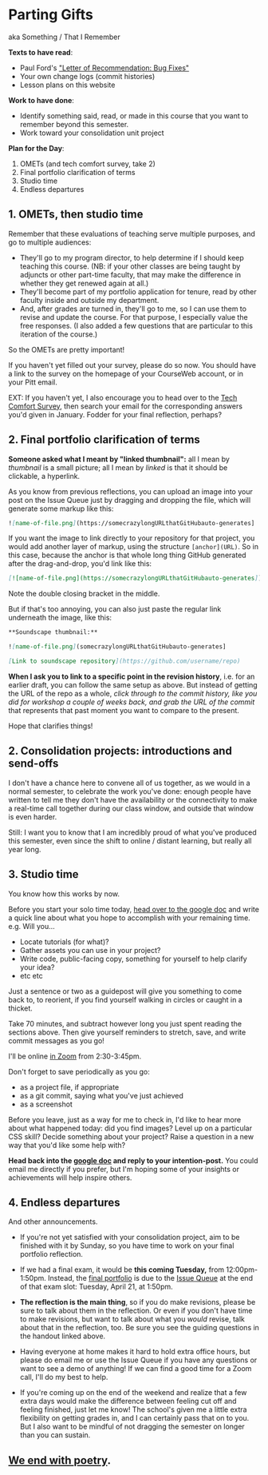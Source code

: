 
# Parting Gifts
aka Something / That I Remember

**Texts to have read**:

* Paul Ford's <a href="https://www.nytimes.com/2019/06/11/magazine/letter-of-recommendation-bug-fixes-git.html">"Letter of Recommendation: Bug Fixes"</a>
* Your own change logs (commit histories)
* Lesson plans on this website

**Work to have done**:

* Identify something said, read, or made in this course that you want to remember beyond this semester.
* Work toward your consolidation unit project

**Plan for the Day**:

1. OMETs (and tech comfort survey, take 2)
2. Final portfolio clarification of terms
3. Studio time
4. Endless departures

## 1. OMETs, then studio time

<div class="alert alert-info">
Remember that these evaluations of teaching serve multiple purposes, and go to multiple audiences:
<ul>
<li>They'll go to my program director, to help determine if I should keep teaching this course. (NB: if your other classes are being taught by adjuncts or other part-time faculty, that may make the difference in whether they get renewed again at all.)</li>
<li>They'll become part of my portfolio application for tenure, read by other faculty inside and outside my department.  <!-- again: renewal. also: promotion --></li>
<li>And, after grades are turned in, they'll go to me, so I can use them to revise and update the course. For that purpose, I especially value the free responses. (I also added a few questions that are particular to this iteration of the course.)</li>
</ul>
</div>

So the OMETs are pretty important!

<div class="alert alert-white">
If you haven't yet filled out your survey, please do so now. You should have a link to the survey on the homepage of your CourseWeb account, or in your Pitt email.

EXT: If you haven't yet, I also encourage you to head over to the <a href="http://bit.ly/cdm-tech-survey">Tech Comfort Survey</a>, then search your email for the corresponding answers you'd given in January. Fodder for your final reflection, perhaps?
</div>


## 2. Final portfolio clarification of terms

**Someone asked what I meant by "linked thumbnail":** all I mean by _thumbnail_ is a small picture; all I mean by _linked_ is that it should be clickable, a hyperlink.

As you know from previous reflections, you can upload an image into your post on the Issue Queue just by dragging and dropping the file, which will generate some markup like this:

```markdown
![name-of-file.png](https://somecrazylongURLthatGitHubauto-generates]
```

If you want the image to link directly to your repository for that project, you would add another layer of markup, using the structure `[anchor](URL)`. So in this case, because the anchor is that whole long thing GitHub generated after the drag-and-drop, you'd link like this:

```markdown
[![name-of-file.png](https://somecrazylongURLthatGitHubauto-generates]](https://github.com/username/repo)
```

Note the double closing bracket in the middle.

But if that's too annoying, you can also just paste the regular link underneath the image, like this:

```Markdown
**Soundscape thumbnail:**

![name-of-file.png](somecrazylongURLthatGitHubauto-generates]

[Link to soundscape repository](https://github.com/username/repo)
```

**When I ask you to link to a specific point in the revision history**, i.e. for an earlier draft, you can follow the same setup as above. But instead of getting the URL of the repo as a whole, _click through to the commit history, like you did for workshop a couple of weeks back, and grab the URL of the commit_ that represents that past moment you want to compare to the present.

Hope that clarifies things!


## 2. Consolidation projects: introductions and send-offs

I don't have a chance here to convene all of us together, as we would in a normal semester, to celebrate the work you've done: enough people have written to tell me they don't have the availability or the connectivity to make a real-time call together during our class window, and outside that window is even harder.

Still: I want you to know that I am incredibly proud of what you've produced this semester, even since the shift to online / distant learning, but really all year long.

<!--
This isn't a workshop, but rather a celebration, and an invitation: afterward, we'll have time to play through the games and scroll through the websites.

So walk us through
<ol class="lower-alpha">
<li>an introduction to the thing you made:
  <ul>
    <li>what's the premise?</li>
    <li>where can we access it? (can someone in the group write the URL on the board?)</li>
  </ul>  
</li>
<li>a celebration of group members' strengths and contributions<!--remember that from the criteria?--><!--, and</li>
<li>what the fate of the project will be for the foreseeable future:
    <ul>
        <li>will you keep it alive?</li>
        <li>can others participate if they want?</li>
    </ul>
</li>
</ol> -->

## 3. Studio time

You know how this works by now.

<div class="alert alert-success">
Before you start your solo time today, <a href="http://bit.ly/cdm2020spring-criteria#heading=h.mbz01ya98yd1">head over to the google doc</a> and write a quick line about what you hope to accomplish with your remaining time. e.g. Will you...
  <ul>
    <li>Locate tutorials (for what)?</li>
    <li>Gather assets you can use in your project?</li>
    <li>Write code, public-facing copy, something for yourself to help clarify your idea?</li>
    <li>etc etc</li>
  </ul>
Just a sentence or two as a guidepost will give you something to come back to, to reorient, if you find yourself walking in circles or caught in a thicket.
</div>

<!-- <div class="alert alert-success"> -->
Take 70 minutes, and subtract however long you just spent reading the sections above. Then give yourself reminders to stretch, save, and write commit messages as you go!
<!-- </div> -->

I'll be online [in Zoom](https://pitt.zoom.us/j/4969331343) from 2:30-3:45pm.

<div class="alert alert-warning">
Don't forget to save periodically as you go:
 <ul>
   <li>as a project file, if appropriate</li>
   <li>as a git commit, saying what you've just achieved</li>
   <li>as a screenshot</li>
 </ul>
</div>

Before you leave, just as a way for me to check in, I'd like to hear more about what happened today: did you find images? Level up on a particular CSS skill? Decide something about your project? Raise a question in a new way that you'd like some help with?

<div class="alert alert-success">
<strong>Head back into the <a href="http://bit.ly/cdm2020spring-criteria#heading=h.mbz01ya98yd1">google doc</a> and reply to your intention-post.</strong> You could email me directly if you prefer, but I'm hoping some of your insights or achievements will help inspire others.
</div>

## 4. Endless departures

And other announcements.

* If you're not yet satisfied with your consolidation project, aim to be finished with it by Sunday, so you have time to work on your final portfolio reflection.

* If we had a final exam, it would be **this coming Tuesday,** from 12:00pm-1:50pm. Instead, the [final portfolio](https://github.com/benmiller314/cdm2020spring/blob/gh-pages/uploads/handout--final-portfolio-prompt.docx?raw=true) is due to the [Issue Queue]({{site.github.issues_url}}) at the end of that exam slot: Tuesday, April 21, at 1:50pm.

* **The reflection is the main thing**, so if you do make revisions, please be sure to talk about them in the reflection. Or even if you don't have time to make revisions, but want to talk about what you *would* revise, talk about that in the reflection, too. Be sure you see the guiding questions in the handout linked above.

* Having everyone at home makes it hard to hold extra office hours, but please do email me or use the Issue Queue if you have any questions or want to see a demo of anything! If we can find a good time for a Zoom call, I'll do my best to help.

* If you're coming up on the end of the weekend and realize that a few extra days would make the difference between feeling cut off and feeling finished, just let me know! The school's given me a little extra flexibility on getting grades in, and I can certainly pass that on to you. But I also want to be mindful of not dragging the semester on longer than you can sustain.


## [We end with poetry](https://merwinconservancy.org/2019/03/now-it-is-clear-by-w-s-merwin-2/).
